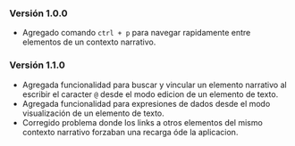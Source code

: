 ### Versión 1.0.0

- Agregado comando `ctrl + p` para navegar rapidamente entre elementos de un contexto narrativo.

### Versión 1.1.0

- Agregada funcionalidad para buscar y vincular un elemento narrativo al escribir el caracter `@` desde el modo edicion
  de un elemento de texto.
- Agregada funcionalidad para expresiones de dados desde el modo visualización de un elemento de texto.
- Corregido problema donde los links a otros elementos del mismo contexto narrativo forzaban una recarga óde la aplicacion.